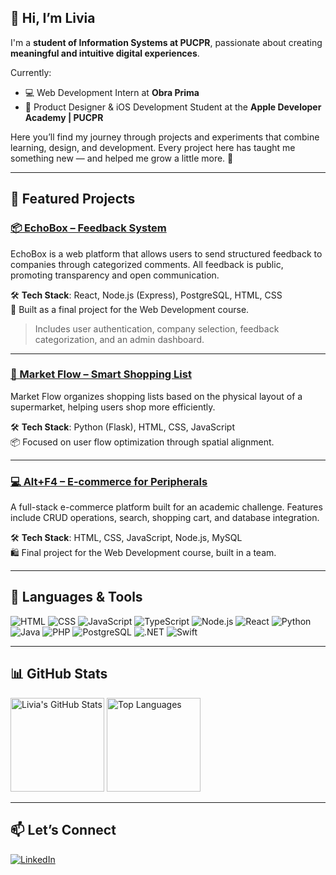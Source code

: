 ## 👋 Hi, I’m Livia

I'm a **student of Information Systems at PUCPR**, passionate about creating **meaningful and intuitive digital experiences**.

Currently:
- 💻 Web Development Intern at **Obra Prima**
- 🍎 Product Designer & iOS Development Student at the **Apple Developer Academy | PUCPR**

Here you’ll find my journey through projects and experiments that combine learning, design, and development. Every project here has taught me something new — and helped me grow a little more. 🚀

---

## 💬 Featured Projects

### [📦 EchoBox – Feedback System](https://github.com/livrosembach/echobox)
EchoBox is a web platform that allows users to send structured feedback to companies through categorized comments. All feedback is public, promoting transparency and open communication.

🛠️ **Tech Stack**: React, Node.js (Express), PostgreSQL, HTML, CSS  
🎯 Built as a final project for the Web Development course.

> Includes user authentication, company selection, feedback categorization, and an admin dashboard.

---

### [🛒 Market Flow – Smart Shopping List](https://github.com/livrosembach/Market_Flow)
Market Flow organizes shopping lists based on the physical layout of a supermarket, helping users shop more efficiently.

🛠️ **Tech Stack**: Python (Flask), HTML, CSS, JavaScript  
📦 Focused on user flow optimization through spatial alignment.

---

### [💻 Alt+F4 – E-commerce for Peripherals](https://github.com/giovanisims/Alt-F4)
A full-stack e-commerce platform built for an academic challenge. Features include CRUD operations, search, shopping cart, and database integration.

🛠️ **Tech Stack**: HTML, CSS, JavaScript, Node.js, MySQL  
🛍️ Final project for the Web Development course, built in a team.

---

## 🧠 Languages & Tools

![HTML](https://img.shields.io/badge/HTML5-E34F26?style=for-the-badge&logo=html5&logoColor=white)
![CSS](https://img.shields.io/badge/CSS3-1572B6?style=for-the-badge&logo=css3&logoColor=white)
![JavaScript](https://img.shields.io/badge/JavaScript-F7DF1E?style=for-the-badge&logo=javascript&logoColor=black)
![TypeScript](https://img.shields.io/badge/TypeScript-3178C6?style=for-the-badge&logo=typescript&logoColor=white)
![Node.js](https://img.shields.io/badge/Node.js-339933?style=for-the-badge&logo=nodedotjs&logoColor=white)
![React](https://img.shields.io/badge/React-20232A?style=for-the-badge&logo=react&logoColor=61DAFB)
![Python](https://img.shields.io/badge/Python-3776AB?style=for-the-badge&logo=python&logoColor=white)
![Java](https://img.shields.io/badge/Java-ED8B00?style=for-the-badge&logo=openjdk&logoColor=white)
![PHP](https://img.shields.io/badge/PHP-777BB4?style=for-the-badge&logo=php&logoColor=white)
![PostgreSQL](https://img.shields.io/badge/PostgreSQL-4169E1?style=for-the-badge&logo=postgresql&logoColor=white)
![.NET](https://img.shields.io/badge/.NET-5C2D91?style=for-the-badge&logo=.net&logoColor=white)
![Swift](https://img.shields.io/badge/Swift-FA7343?style=for-the-badge&logo=swift&logoColor=white)

---

## 📊 GitHub Stats

<p align="left">
  <img src="https://github-readme-stats.vercel.app/api?username=livrosembach&show_icons=true&theme=radical" alt="Livia's GitHub Stats" height="150">
  <img src="https://github-readme-stats.vercel.app/api/top-langs/?username=livrosembach&layout=compact&theme=radical" alt="Top Languages" height="150">
</p>

---

## 📫 Let’s Connect

[![LinkedIn](https://img.shields.io/badge/LinkedIn-blue?style=for-the-badge&logo=linkedin&logoColor=white)](https://www.linkedin.com/in/livia-rosembach/)
